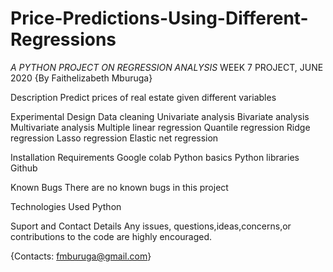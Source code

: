 # Price-Predictions-Using-Different-Regressions
*A PYTHON PROJECT ON REGRESSION ANALYSIS*
WEEK 7 PROJECT, JUNE 2020
{By Faithelizabeth Mburuga}

Description
Predict prices of real estate given different variables

Experimental Design
Data cleaning
Univariate analysis
Bivariate analysis
Multivariate analysis
Multiple linear regression
Quantile regression
Ridge regression
Lasso regression
Elastic net regression

Installation Requirements
Google colab
Python basics
Python libraries
Github

Known Bugs
There are no known bugs in this project

Technologies Used
Python

Suport and Contact Details
Any issues, questions,ideas,concerns,or contributions to the code are highly encouraged.

{Contacts: fmburuga@gmail.com}
